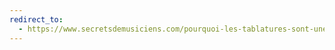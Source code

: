 ```yaml
---
redirect_to:
  - https://www.secretsdemusiciens.com/pourquoi-les-tablatures-sont-une-mauvaise-methode/
---
```

